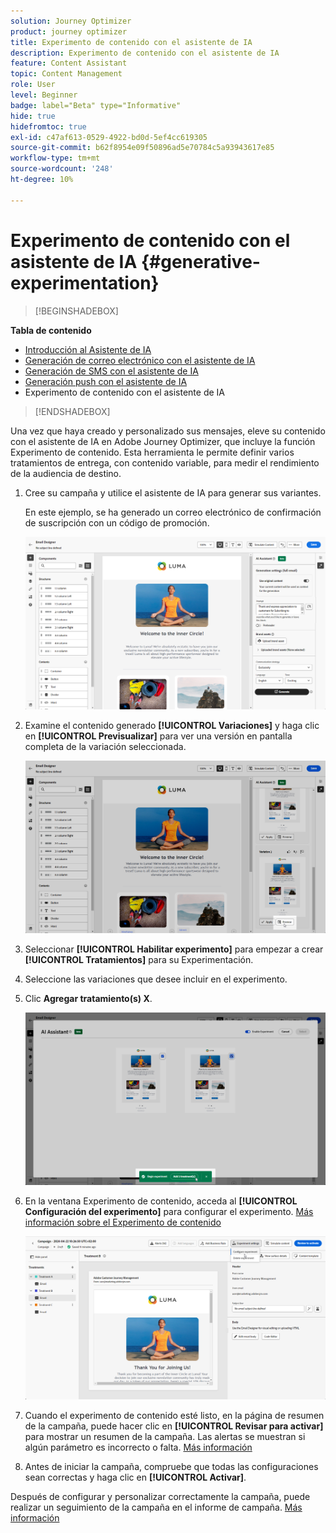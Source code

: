 ```yaml
---
solution: Journey Optimizer
product: journey optimizer
title: Experimento de contenido con el asistente de IA
description: Experimento de contenido con el asistente de IA
feature: Content Assistant
topic: Content Management
role: User
level: Beginner
badge: label="Beta" type="Informative"
hide: true
hidefromtoc: true
exl-id: c47af613-0529-4922-bd0d-5ef4cc619305
source-git-commit: b62f8954e09f50896ad5e70784c5a93943617e85
workflow-type: tm+mt
source-wordcount: '248'
ht-degree: 10%

---
```


# Experimento de contenido con el asistente de IA {#generative-experimentation}

>[!BEGINSHADEBOX]

**Tabla de contenido**

* [Introducción al Asistente de IA](gs-generative.md)
* [Generación de correo electrónico con el asistente de IA](generative-email.md)
* [Generación de SMS con el asistente de IA](generative-sms.md)
* [Generación push con el asistente de IA](generative-push.md)
* Experimento de contenido con el asistente de IA

>[!ENDSHADEBOX]

Una vez que haya creado y personalizado sus mensajes, eleve su contenido con el asistente de IA en Adobe Journey Optimizer, que incluye la función Experimento de contenido. Esta herramienta le permite definir varios tratamientos de entrega, con contenido variable, para medir el rendimiento de la audiencia de destino.

1. Cree su campaña y utilice el asistente de IA para generar sus variantes.

   En este ejemplo, se ha generado un correo electrónico de confirmación de suscripción con un código de promoción.

   ![](assets/experiment-genai-1.png)

1. Examine el contenido generado **[!UICONTROL Variaciones]** y haga clic en **[!UICONTROL Previsualizar]** para ver una versión en pantalla completa de la variación seleccionada.

   ![](assets/experiment-genai-2.png)

1. Seleccionar **[!UICONTROL Habilitar experimento]** para empezar a crear **[!UICONTROL Tratamientos]** para su Experimentación.

1. Seleccione las variaciones que desee incluir en el experimento.

1. Clic **Agregar tratamiento(s) X**.

   ![](assets/experiment-genai-3.png)

1. En la ventana Experimento de contenido, acceda al **[!UICONTROL Configuración del experimento]** para configurar el experimento. [Más información sobre el Experimento de contenido](../campaigns/content-experiment.md)

   ![](assets/experiment-genai-4.png)

1. Cuando el experimento de contenido esté listo, en la página de resumen de la campaña, puede hacer clic en **[!UICONTROL Revisar para activar]** para mostrar un resumen de la campaña. Las alertas se muestran si algún parámetro es incorrecto o falta. [Más información](../campaigns/content-experiment.md#treatment-experiment)

1. Antes de iniciar la campaña, compruebe que todas las configuraciones sean correctas y haga clic en **[!UICONTROL Activar]**.

Después de configurar y personalizar correctamente la campaña, puede realizar un seguimiento de la campaña en el informe de campaña. [Más información](../reports/campaign-global-report.md)
